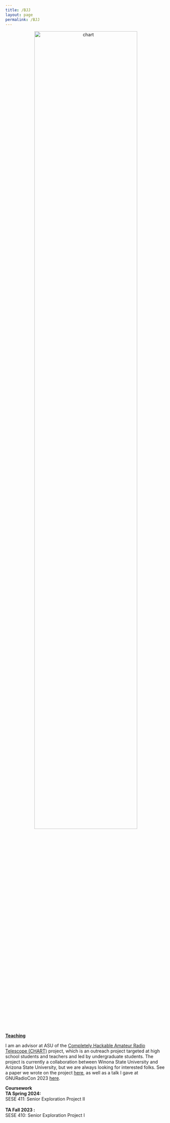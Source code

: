 ```yaml
---
title: /BJJ
layout: page
permalink: /BJJ
---
```


<p align="center">
<img src="graphics/chart.jpeg" alt="chart" width="80%" align="center">
</p>
  
<p align="center">
  
<b> <u>Teaching</u> </b>

I am an advisor at ASU of the <a href="astrochart.github.io">Completely Hackable Amateur Radio Telescope (CHART)</a> project, which is an outreach project targeted at high school students and teachers and led by undergraduate students. The project is currently a collaboration between Winona State University and Arizona State University, but we are always looking for interested folks. See a paper we wrote on the project <a href="https://iopscience.iop.org/article/10.1088/1361-6552/ad0542">here</a>, as well as a talk I gave at GNURadioCon 2023 <a href="https://www.youtube.com/watch?v=LzkIl8sTvRY">here</a>. 

<b> Coursework </b>
<br>
<b>TA Spring 2024:</b> <br>
SESE 411: Senior Exploration Project II
<br/><br/>
<b>TA Fall 2023 :</b>
<br>
SESE 410: Senior Exploration Project I



